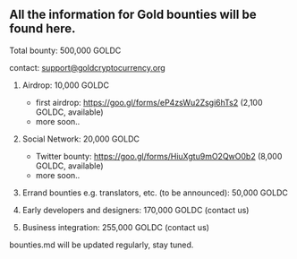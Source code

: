 ## All the information for Gold bounties will be found here. 

Total bounty: 500,000 GOLDC

contact: support@goldcryptocurrency.org

1. Airdrop: 10,000 GOLDC

	- first airdrop: https://goo.gl/forms/eP4zsWu2Zsgi6hTs2 (2,100 GOLDC, available)
	- more soon..

2. Social Network: 20,000 GOLDC
	
	- Twitter bounty: https://goo.gl/forms/HiuXgtu9mO2QwO0b2 (8,000 GOLDC, available)
	- more soon..

3. Errand bounties e.g. translators, etc. (to be announced): 50,000 GOLDC
4. Early developers and designers: 170,000 GOLDC (contact us)
5. Business integration: 255,000 GOLDC (contact us)

bounties.md will be updated regularly, stay tuned.
